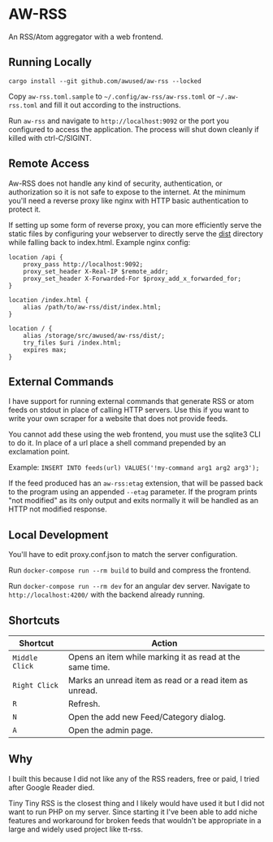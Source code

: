 # AW-RSS

An RSS/Atom aggregator with a web frontend.

## Running Locally

`cargo install --git github.com/awused/aw-rss --locked`

Copy `aw-rss.toml.sample` to `~/.config/aw-rss/aw-rss.toml` or `~/.aw-rss.toml`
and fill it out according to the instructions.

Run `aw-rss` and navigate to `http://localhost:9092` or the port you configured
to access the application. The process will shut down cleanly if killed with
ctrl-C/SIGINT.

## Remote Access

Aw-RSS does not handle any kind of security, authentication, or authorization so
it is not safe to expose to the internet. At the minimum you'll need a reverse
proxy like nginx with HTTP basic authentication to protect it.

If setting up some form of reverse proxy, you can more efficiently serve the
static files by configuring your webserver to directly serve the [dist](dist/)
directory while falling back to index.html. Example nginx config:

```
location /api {
    proxy_pass http://localhost:9092;
    proxy_set_header X-Real-IP $remote_addr;
    proxy_set_header X-Forwarded-For $proxy_add_x_forwarded_for;
}

location /index.html {
    alias /path/to/aw-rss/dist/index.html;
}

location / {
    alias /storage/src/awused/aw-rss/dist/;
    try_files $uri /index.html;
    expires max;
}
```

<!-- # Cloudflare -->
<!--  -->
<!-- I include some limited workarounds for cloudflare protectected feeds. I update this as necessary, it is currently using: -->
<!--  -->
<!-- * python3 -->
<!-- * [cloudscraper](https://github.com/venomous/cloudscraper) -->
<!--  -->
<!-- As a safeguard you'll have to use HTTPS and whitelist individual hosts in the config file to avoid running javascript you don't minimally trust. -->

## External Commands

I have support for running external commands that generate RSS or atom feeds on
stdout in place of calling HTTP servers. Use this if you want to write your own
scraper for a website that does not provide feeds.

You cannot add these using the web frontend, you must use the sqlite3 CLI to do it.
In place of a url place a shell command prepended by an exclamation point.

Example: `INSERT INTO feeds(url) VALUES('!my-command arg1 arg2 arg3');`

If the feed produced has an `aw-rss:etag` extension, that will be passed back to
the program using an appended `--etag` parameter. If the program prints
"not modified" as its only output and exits normally it will be handled as an
HTTP not modified response.

## Local Development

You'll have to edit proxy.conf.json to match the server configuration.

Run `docker-compose run --rm build` to build and compress the frontend.

Run `docker-compose run --rm dev` for an angular dev server.
Navigate to `http://localhost:4200/` with the backend already running.

## Shortcuts

Shortcut | Action
---------| ----------
`Middle Click` | Opens an item while marking it as read at the same time.
`Right Click` | Marks an unread item as read or a read item as unread.
`R` | Refresh.
`N` | Open the add new Feed/Category dialog.
`A` | Open the admin page.

## Why

I built this because I did not like any of the RSS readers, free or paid,
I tried after Google Reader died.

Tiny Tiny RSS is the closest thing and I likely would have used it but I
did not want to run PHP on my server. Since starting it I've been able to
add niche features and workaround for broken feeds that wouldn't be appropriate
in a large and widely used project like tt-rss.

